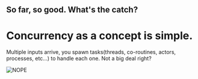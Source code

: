 ##  So far, so good. What's the catch?

# Concurrency as a concept is simple.

Multiple inputs arrive, you spawn tasks(threads, co-routines, actors, processes, etc...) to handle each one. Not a big deal
right?

![NOPE](http://i.giphy.com/v7VAjWSQmy2ru.gif)
